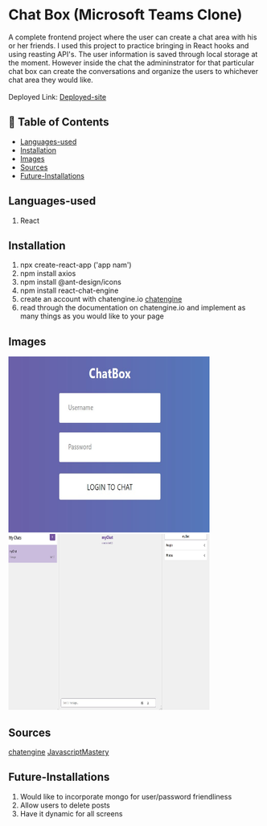 # Chat Box (Microsoft Teams Clone)
A complete frontend project where the user can create a chat area with his or her friends. I used this project to practice bringing in React hooks and using reasting API's. 
The user information is saved through local storage at the moment. However inside the chat the admininstrator for that particular chat box can create the conversations and organize the users to whichever chat area they would like.
<br></br>
Deployed Link:
[Deployed-site](https://chat-box-4rcklawlr-clintrizzo.vercel.app/)

## :bookmark_tabs: Table of Contents
* [Languages-used](#Languages-used)
* [Installation](#Installation)
* [Images](#Images)
* [Sources](#sources)
* [Future-Installations](#Future-Installations)

## Languages-used
1. React

## Installation
1. npx create-react-app ('app nam')
2. npm install axios
3. npm install @ant-design/icons
4. npm install react-chat-engine
5. create an account with chatengine.io [chatengine](https://chatengine.io/)
6. read through the documentation on chatengine.io and implement as many things as you would like to your page
 

## Images
<img src="./public/Images/login.jpg" width="400" height="350" margin-left="20px"> <img src="./public/Images/chatbox.jpg" width="400" height="350">




## Sources
[chatengine](https://chatengine.io/docs)
[JavascriptMastery](https://www.youtube.com/c/JavaScriptMastery/videos)

## Future-Installations
1. Would like to incorporate mongo for user/password friendliness
2. Allow users to delete posts
3. Have it dynamic for all screens
